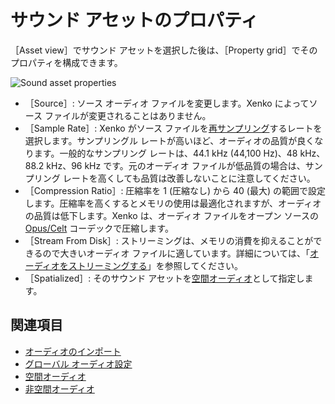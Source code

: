 # サウンド アセットのプロパティ

［Asset view］でサウンド アセットを選択した後は、［Property grid］でそのプロパティを構成できます。

![Sound asset properties](media/audio-asset-properties.png)

* ［Source］: ソース オーディオ ファイルを変更します。Xenko によってソース ファイルが変更されることはありません。
* ［Sample Rate］: Xenko がソース ファイルを[再サンプリング](https://en.wikipedia.org/wiki/Sampling_(signal_processing)#Sampling_rate)するレートを選択します。サンプリングル レートが高いほど、オーディオの品質が良くなります。一般的なサンプリング レートは、44.1 kHz (44,100 Hz)、48 kHz、88.2 kHz、96 kHz です。元のオーディオ ファイルが低品質の場合は、サンプリング レートを高くしても品質は改善しないことに注意してください。
* ［Compression Ratio］: 圧縮率を 1 (圧縮なし) から 40 (最大) の範囲で設定します。圧縮率を高くするとメモリの使用は最適化されますが、オーディオの品質は低下します。Xenko は、オーディオ ファイルをオープン ソースの [Opus/Celt](https://en.wikipedia.org/wiki/CELT) コーデックで圧縮します。
* ［Stream From Disk］: ストリーミングは、メモリの消費を抑えることができるので大きいオーディオ ファイルに適しています。詳細については、「[オーディオをストリーミングする](stream-audio.md)」を参照してください。
* ［Spatialized］: そのサウンド アセットを[空間オーディオ](spatialized-audio.md)として指定します。

## 関連項目
* [オーディオのインポート](import-audio.md)
* [グローバル オーディオ設定](global-audio-settings.md)
* [空間オーディオ](spatialized-audio.md)
* [非空間オーディオ](non-spatialized-audio.md)
